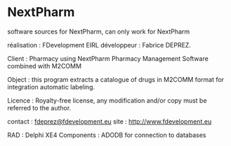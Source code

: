 # NextPharm
software sources for NextPharm, can only work for NextPharm

réalisation : FDevelopment EIRL
développeur : Fabrice DEPREZ.

Client      : Pharmacy using NextPharm Pharmacy Management Software combined with M2COMM

Object      : this program extracts a catalogue of drugs in M2COMM format for integration 
              automatic labeling.
              
Licence     : Royalty-free license, any modification and/or copy must be referred to the author.

contact     : fdeprez@fdevelopment.eu
site        : http://www.fdevelopment.eu

RAD         : Delphi XE4
Components  : ADODB for connection to databases


